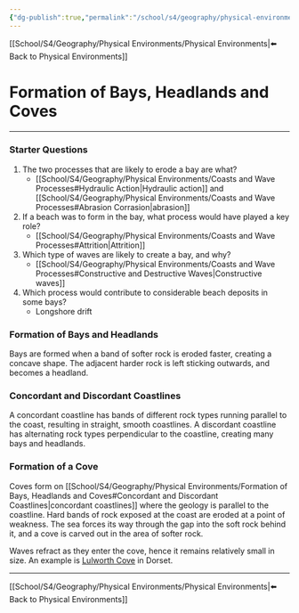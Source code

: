 ```yaml
---
{"dg-publish":true,"permalink":"/school/s4/geography/physical-environments/formation-of-bays-headlands-and-coves/"}
---
```

[[School/S4/Geography/Physical Environments/Physical Environments|⬅️ Back to Physical Environments]]
# Formation of Bays, Headlands and Coves
---

### Starter Questions
1. The two processes that are likely to erode a bay are what?
    - [[School/S4/Geography/Physical Environments/Coasts and Wave Processes#Hydraulic Action|Hydraulic action]] and [[School/S4/Geography/Physical Environments/Coasts and Wave Processes#Abrasion Corrasion|abrasion]]
2. If a beach was to form in the bay, what process would have played a key role?
    - [[School/S4/Geography/Physical Environments/Coasts and Wave Processes#Attrition|Attrition]]
3. Which type of waves are likely to create a bay, and why?
    - [[School/S4/Geography/Physical Environments/Coasts and Wave Processes#Constructive and Destructive Waves|Constructive waves]]
4. Which process would contribute to considerable beach deposits in some bays?
    - Longshore drift

### Formation of Bays and Headlands

Bays are formed when a band of softer rock is eroded faster, creating a concave shape. The adjacent harder rock is left sticking outwards, and becomes a headland.

<style>
.container {font-family: sans-serif; text-align: center;}
.button-wrapper button {z-index: 1;height: 40px; width: 100px; margin: 10px;padding: 5px;}
.excalidraw .App-menu_top .buttonList { display: flex;}
.excalidraw-wrapper { height: 800px; margin: 50px; position: relative;}
:root[dir="ltr"] .excalidraw .layer-ui__wrapper .zen-mode-transition.App-menu_bottom--transition-left {transform: none;}
</style><script src="https://unpkg.com/react@17/umd/react.production.min.js"></script><script src="https://unpkg.com/react-dom@17/umd/react-dom.production.min.js"></script><script type="text/javascript" src="https://unpkg.com/@excalidraw/excalidraw/dist/excalidraw.production.min.js"></script><div id="Discordant_Coastline_Erosionexcalidraw.md0"></div><script>(function(){const InitialData={"type":"excalidraw","version":2,"source":"https://excalidraw.com","elements":[{"type":"freedraw","version":216,"versionNonce":565398005,"isDeleted":false,"id":"ZCGetWU2_anihVnTRLiTo","fillStyle":"cross-hatch","strokeWidth":1,"strokeStyle":"solid","roughness":1,"opacity":100,"angle":0,"x":98.56621959189044,"y":101.80233340793183,"strokeColor":"#1864ab","backgroundColor":"#15aabf","width":410.91362847222223,"height":53.0682373046875,"seed":247709909,"groupIds":[],"strokeSharpness":"sharp","boundElements":[],"updated":1644843687248,"link":null,"points":[[0,0],[0,-0.9737481011284785],[0.9737820095486427,-1.4606051974826073],[2.9212103949652715,-2.9211764865451073],[4.3817816840277715,-3.408067491319457],[6.816067165798643,-4.381747775607607],[9.737277560763914,-5.355495876736086],[11.684705946180543,-5.355495876736086],[13.145412868923643,-5.842386881510436],[14.119059244791686,-5.842386881510436],[14.605916341145871,-5.842386881510436],[15.579698350694457,-5.842386881510436],[17.040269639756957,-5.842386881510436],[18.014051649305543,-5.842386881510436],[20.448337131076414,-4.868638780381957],[22.395765516493043,-3.408067491319457],[23.856336805555543,-2.9211764865451073],[26.290690104166686,-1.4606051974826073],[27.264404296875,0],[28.7249755859375,0.4868910047742929],[30.185682508680543,1.947462293836793],[32.13304307725696,2.9212103949652715],[34.080539279513914,4.3817816840277715],[35.0543212890625,4.868638780381957],[36.02796766493054,5.35552978515625],[37.48860677083337,6.329243977864564],[37.97539605034723,6.81610107421875],[40.40974934895837,8.276706271701414],[42.35724555121527,9.250420464409729],[42.844034830729186,9.250420464409729],[44.30467393663196,9.250420464409729],[46.25210232204864,9.250420464409729],[49.173312717013914,9.250420464409729],[54.04195149739587,8.763563368055543],[56.47630479600696,7.7898491753472285],[59.39751519097223,7.7898491753472285],[61.34494357638886,7.7898491753472285],[63.2923719618056,7.7898491753472285],[64.26615397135419,8.276706271701414],[66.21358235677081,8.763563368055543],[68.16101074218756,10.224168565538207],[70.10850694444451,11.684739854600707],[71.56914605034723,13.145345052083314],[73.51650661892364,14.605916341145814],[75.95085991753473,16.553378634982664],[77.41143120659723,18.01398383246527],[79.84578450520831,20.44830322265625],[80.81949869791669,21.42205132378473],[82.76692708333331,21.908908420138914],[84.22756618923614,22.88262261284723],[85.68813747829864,23.369479709201414],[86.66185167100701,23.369479709201414],[91.53049045138886,23.369479709201414],[93.96484375000006,23.369479709201414],[95.42541503906256,23.369479709201414],[99.32033962673614,23.369479709201414],[101.2678358289931,24.343227810329893],[103.70212131076386,24.830118815104186],[107.11018880208331,25.316942003038207],[109.54447428385419,26.290690104166686],[113.43939887152777,28.725009494357664],[115.38696289062506,29.211866590711793],[117.33432345920136,31.159328884548643],[120.25560167100701,32.61993408203125],[122.68988715277777,34.08050537109375],[128.04538302951386,37.00171576605902],[131.4533827039931,38.94914415147571],[134.37459309895831,40.409749348958314],[138.269517686632,42.357211642795164],[141.67758517795136,42.84406873914929],[144.11187065972223,43.81781684027777],[149.95422363281256,45.27838812934027],[154.82293023003473,45.27838812934027],[162.61271158854169,45.27838812934027],[168.94205729166669,44.79153103298614],[174.29748535156256,43.33092583550348],[179.65298122829864,41.383463541666686],[187.92968750000006,36.02796766493054],[193.77204047309027,31.159328884548643],[202.04874674479169,23.856370713975707],[206.4305284288195,19.474589029947936],[209.83859592013886,16.06652153862848],[211.29916720920136,13.6322021484375],[212.75973849826386,13.145345052083314],[213.73352050781256,12.171596950954893],[215.19409179687506,12.171596950954893],[218.11530219184027,12.658487955729186],[224.44451226128473,13.6322021484375],[225.90508355034723,14.119059244791686],[226.39200846354169,14.605916341145814],[227.85257975260419,15.579664442274293],[228.82629394531256,15.579664442274293],[230.28686523437506,15.579664442274293],[232.234361436632,15.579664442274293],[234.18178982204864,14.605916341145814],[239.53728569878473,8.763563368055543],[243.91906738281256,2.4343193901909785],[248.30084906684027,-1.4606051974826073],[250.24834526909723,-2.9211764865451073],[253.16955566406256,-3.408067491319457],[255.60384114583331,-3.408067491319457],[256.5775553385417,-3.408067491319457],[257.55126953125006,-3.408067491319457],[259.01190863715277,-3.408067491319457],[260.47247992621527,-3.408067491319457],[262.41997612847223,-2.4343193901909785],[264.36740451388897,-1.4606051974826073],[265.34111870659723,-0.4868570963541856],[266.80175781250006,0.9737141927083144],[268.7491861979167,1.947462293836793],[269.2360432942708,3.408033582899293],[271.670396592882,5.842386881510436],[272.64411078559027,6.81610107421875],[274.10468207465277,9.250420464409729],[277.0258924696181,11.684739854600707],[277.51274956597223,12.658487955729186],[278.4864637586806,13.145345052083314],[279.9470350477431,13.145345052083314],[280.9208170572917,14.119059244791686],[283.35510253906256,14.605916341145814],[283.8419596354167,14.605916341145814],[285.3025987413195,14.605916341145814],[286.763170030382,14.605916341145814],[288.2237413194445,15.579664442274293],[290.6580946180556,16.06652153862848],[292.1186659071181,16.553378634982664],[296.0135904947917,17.52716064453125],[297.96108669704864,18.987698025173643],[298.44794379340277,19.474589029947936],[300.88222927517364,21.42205132378473],[301.36908637152777,23.856370713975707],[302.8297254774306,26.777547200520814],[303.80343967013897,28.725009494357664],[304.2902967664931,30.185580783420164],[305.7508680555556,31.64618598090277],[307.2115071614583,33.106791178385436],[307.69836425781256,33.593648274739564],[308.1852213541667,33.593648274739564],[309.6457926432292,33.593648274739564],[311.1063639322917,33.593648274739564],[314.51443142361114,34.56739637586804],[318.89621310763897,35.05425347222223],[330.58098687065973,37.00171576605902],[340.80512152777777,40.409749348958314],[341.29204644097223,41.383463541666686],[341.77883572048614,41.383463541666686],[344.69997829861114,41.87035454644098],[346.6475423177083,43.33092583550348],[349.08175998263897,44.79153103298614],[351.02932400173614,45.27838812934027],[353.95046657986114,46.738993326822936],[356.87160915798614,47.225850423177064],[357.3585340711806,47.225850423177064],[358.33224826388897,47.225850423177064],[358.8191731770833,47.225850423177064],[360.2796766493056,47.225850423177064],[361.7403157552083,47.225850423177064],[363.68774414062506,47.225850423177064],[365.14838324652777,47.225850423177064],[366.60888671875006,47.225850423177064],[371.9645182291667,45.76524522569446],[376.8330891927083,43.81781684027777],[377.8068033854167,42.84406873914929],[378.29372829861114,42.357211642795164],[378.78051757812506,41.87035454644098],[379.7542317708333,41.87035454644098],[380.24115668402777,40.8966064453125],[381.7017957899306,40.409749348958314],[382.67550998263897,39.43603515625],[383.16229926215277,38.94914415147571],[384.6229383680556,38.46228705512152],[385.10986328125006,38.46228705512152],[386.0835774739583,37.48857286241321],[387.0572916666667,37.48857286241321],[388.03100585937506,37.48857286241321],[388.51779513888897,37.00171576605902],[389.9784342447917,37.00171576605902],[391.4390733506945,37.00171576605902],[392.8995768229167,36.02796766493054],[394.3602159288195,36.02796766493054],[394.84714084201397,36.02796766493054],[395.82085503472223,36.02796766493054],[395.82085503472223,35.541110568576414],[396.30764431423614,35.541110568576414],[396.7945692274306,34.08050537109375],[397.76828342013897,33.593648274739564],[398.25507269965277,32.61993408203125],[399.2289225260417,32.133076985677064],[399.7157118055556,31.159328884548643],[400.20263671875006,30.672471788194457],[401.1763509114583,29.698757595486143],[401.66314019097223,29.211866590711793],[402.6368543836806,29.211866590711793],[402.6368543836806,28.725009494357664],[403.12377929687506,27.264438205295164],[404.0974934895833,26.290690104166686],[404.0974934895833,25.803799099392393],[404.58441840277777,25.803799099392393],[404.58441840277777,25.316942003038207],[404.58441840277777,24.343227810329893],[405.0712076822917,24.343227810329893],[405.0712076822917,23.856370713975707],[406.04492187500006,22.88262261284723],[406.5318467881945,22.88262261284723],[406.5318467881945,22.395799424913207],[407.50556098090277,21.42205132378473],[407.99248589409723,21.42205132378473],[407.99248589409723,20.935160319010436],[408.9662000868056,20.935160319010436],[408.9662000868056,20.44830322265625],[409.4529893663195,20.44830322265625],[409.93991427951397,20.44830322265625],[410.91362847222223,19.474589029947936],[410.91362847222223,19.474589029947936]],"lastCommittedPoint":null,"simulatePressure":true,"pressures":[]},{"type":"freedraw","version":131,"versionNonce":1800868379,"isDeleted":false,"id":"bW9exWuxZGCRjRxIdZd3I","fillStyle":"cross-hatch","strokeWidth":1,"strokeStyle":"solid","roughness":1,"opacity":100,"angle":0,"x":-435.5241531294637,"y":168.01594967312283,"strokeColor":"#1864ab","backgroundColor":"#15aabf","width":431.8488226996528,"height":18.014017740885436,"seed":1664084629,"groupIds":[],"strokeSharpness":"sharp","boundElements":[],"updated":1644843671560,"link":null,"points":[[0,0],[0.48692491319440023,-0.9737481011284785],[0.9737820095485858,-2.4343193901909785],[2.434353298611086,-4.868638780381957],[4.868706597222172,-6.3292778862847285],[7.302992078993043,-8.763597276475707],[11.1979844835069,-11.684773763020871],[16.066623263888857,-15.092841254340328],[17.527126736111086,-15.579698350694457],[19.96148003472217,-17.040269639756957],[21.42205132378467,-17.040269639756957],[22.8826904296875,-17.040269639756957],[23.3696153428819,-18.014017740885436],[25.80390082465277,-17.527160644531307],[26.777547200520814,-17.040269639756957],[29.2119004991319,-16.066555447048643],[33.106892903645814,-15.579698350694457],[35.05425347222217,-14.11909315321185],[36.514892578125,-13.145378960503479],[37.97553168402777,-13.145378960503479],[41.3835313585069,-11.684773763020871],[44.791531032986086,-9.250454372829893],[46.25217013888886,-8.763597276475707],[49.660237630208314,-7.302958170572936],[52.581448025173586,-5.8424207899306],[55.502590603298586,-4.381815592447936],[57.45008680555554,-3.4081013997396212],[59.88444010416663,-2.9212103949653283],[67.67422146267359,-1.947496202256957],[70.59536404079859,-0.9737481011284785],[75.46400282118054,-0.9737481011284785],[79.84578450520831,-0.9737481011284785],[91.5306260850694,-4.381815592447936],[99.32040744357636,-6.3292778862847285],[105.64961751302081,-8.276740180121578],[115.87381998697913,-10.7110595703125],[122.20303005642359,-12.65852186414935],[128.53224012586804,-13.632236056857664],[131.45345052083331,-14.605950249565979],[135.34844292534723,-14.605950249565979],[139.24329969618054,-14.605950249565979],[146.05936686197913,-14.605950249565979],[162.12599012586804,-13.145378960503479],[169.42891438802081,-12.171630859375057],[177.7055528428819,-9.250454372829893],[181.11362033420136,-7.789883083767393],[184.0348985460069,-6.816134982638914],[186.46918402777777,-5.35552978515625],[191.33782280815973,-2.9212103949653283],[192.79839409722223,-2.9212103949653283],[196.69325086805554,-1.4606391059028283],[200.58817545572913,-1.4606391059028283],[202.04881456163196,-1.4606391059028283],[207.40431043836804,-1.4606391059028283],[212.75980631510413,-2.9212103949653283],[220.54972330729163,-5.8424207899306],[233.69500054253467,-10.7110595703125],[240.9979248046875,-12.65852186414935],[248.78777398003467,-13.632236056857664],[254.14326985677087,-14.605950249565979],[258.03819444444446,-15.579698350694457],[263.8805474175347,-15.579698350694457],[270.20982530381946,-15.579698350694457],[279.46024576822913,-15.092841254340328],[284.8157416449652,-14.11909315321185],[293.5793728298611,-12.171630859375057],[300.3954399956597,-10.224202473958371],[303.8034396701389,-8.763597276475707],[306.23779296875,-7.789883083767393],[310.1327175564236,-6.3292778862847285],[312.0801459418402,-5.8424207899306],[316.9487847222222,-4.381815592447936],[321.33056640625,-3.4081013997396212],[322.3043484157986,-3.4081013997396212],[324.73863389756946,-3.4081013997396212],[330.09419759114587,-3.4081013997396212],[332.0416259765625,-3.4081013997396212],[339.3445502387152,-3.89495849609375],[342.26582845052087,-4.381815592447936],[346.16068522135413,-5.8424207899306],[351.5161810980902,-7.789883083767393],[356.8716769748264,-10.7110595703125],[363.6878119574652,-13.145378960503479],[368.5564507378472,-14.605950249565979],[370.99073621961804,-14.605950249565979],[372.938232421875,-14.605950249565979],[377.80687120225696,-15.579698350694457],[380.7280815972222,-15.579698350694457],[384.62293836805554,-16.55341254340283],[387.05729166666663,-16.55341254340283],[388.031005859375,-16.55341254340283],[390.9522162543402,-15.579698350694457],[393.3865017361111,-14.605950249565979],[395.33399793836804,-14.11909315321185],[398.25520833333337,-13.145378960503479],[399.71577962239587,-12.65852186414935],[401.6632080078125,-11.684773763020871],[403.1238471137152,-11.197916666666686],[405.5581325954861,-10.224202473958371],[406.53184678819446,-9.737311469184078],[407.9924858940972,-9.250454372829893],[410.42677137586804,-8.276740180121578],[410.9136284722222,-7.789883083767393],[412.374267578125,-6.816134982638914],[413.8348388671875,-6.816134982638914],[414.80855305989587,-6.3292778862847285],[415.78226725260413,-5.35552978515625],[417.7297634548611,-5.35552978515625],[418.70347764756946,-4.868638780381957],[419.6771918402778,-4.868638780381957],[420.6509738498264,-4.381815592447936],[422.1115451388889,-4.381815592447936],[422.59840223524304,-4.381815592447936],[424.05897352430554,-4.381815592447936],[425.51961263020837,-4.381815592447936],[426.0064697265625,-4.381815592447936],[427.467041015625,-4.381815592447936],[427.95389811197913,-4.381815592447936],[428.9276123046875,-4.381815592447936],[429.41453721788196,-4.381815592447936],[430.3882514105903,-4.381815592447936],[430.87510850694446,-4.381815592447936],[431.8488226996528,-4.381815592447936],[431.8488226996528,-4.381815592447936]],"lastCommittedPoint":null,"simulatePressure":true,"pressures":[]},{"type":"freedraw","version":101,"versionNonce":1726935317,"isDeleted":false,"id":"FudUc7nBZ3l2_RAPLZ0U8","fillStyle":"cross-hatch","strokeWidth":1,"strokeStyle":"solid","roughness":1,"opacity":100,"angle":0,"x":-434.5503711199151,"y":191.38539547390408,"strokeColor":"#1864ab","backgroundColor":"#15aabf","width":428.9276123046875,"height":19.961446126302064,"seed":367370235,"groupIds":[],"strokeSharpness":"sharp","boundElements":[],"updated":1644843671560,"link":null,"points":[[0,0],[1.9474283854166856,0.9737820095485858],[3.894924587673586,1.4606051974826073],[6.329210069444457,2.9212103949652715],[10.224202473958314,5.35552978515625],[12.171563042534729,6.329243977864564],[13.6322021484375,6.81610107421875],[17.527126736111086,6.81610107421875],[19.47455512152777,6.81610107421875],[28.7249755859375,2.434353298611086],[36.51482476128473,-0.4868570963541856],[47.22581651475696,-5.355495876736143],[52.58131239149304,-6.81610107421875],[65.23980034722223,-10.2241346571181],[71.08222113715277,-10.710991753472229],[75.950927734375,-10.710991753472229],[79.84578450520831,-10.710991753472229],[83.25385199652777,-10.710991753472229],[86.66185167100696,-9.737277560763914],[89.09620496961804,-8.27667236328125],[92.01734754774304,-6.81610107421875],[94.93855794270831,-5.355495876736143],[98.83348253038196,-3.8948567708333712],[101.75462510850696,-3.4080335828993498],[107.59711371527777,-1.4605373806423927],[113.43939887152777,0],[116.36060926649304,0],[123.17667643229169,0.9737820095485858],[130.9665256076389,0.9737820095485858],[135.34830729166669,0.4868910047742929],[142.16437445746527,-0.4868570963541856],[149.9542236328125,-1.4605373806423927],[156.2835693359375,-2.4343193901909785],[201.5618896484375,-3.4080335828993498],[206.91738552517364,-2.921176486545164],[208.86481391059027,-1.4605373806423927],[212.7597384982639,0.9737820095485858],[220.06273057725696,5.35552978515625],[223.4707980685764,6.81610107421875],[225.41822645399304,8.276740180121521],[228.33943684895837,9.250454372829836],[233.20807562934033,9.250454372829836],[239.53728569878479,8.763563368055543],[252.68263075086804,5.842420789930543],[264.85426161024304,4.868672688802064],[283.84195963541663,2.434353298611086],[296.50044759114587,2.434353298611086],[304.29029676649304,2.434353298611086],[306.2377251519098,2.434353298611086],[309.158935546875,2.434353298611086],[310.6195068359375,2.434353298611086],[313.5407172309028,3.4081013997395644],[315.48814561631946,3.4081013997395644],[318.8962131076389,3.894924587673586],[321.81749131944446,3.894924587673586],[327.1729193793403,3.894924587673586],[332.5284152560764,3.894924587673586],[338.8576931423611,3.894924587673586],[354.4373236762153,1.947462293836793],[358.81910536024304,1.947462293836793],[364.66145833333337,1.947462293836793],[366.6089545355903,1.947462293836793],[369.5300971137153,1.947462293836793],[371.9644504123264,1.947462293836793],[375.37251790364587,1.947462293836793],[377.80680338541663,1.947462293836793],[384.1360812717014,1.947462293836793],[392.4127197265625,-1.9474283854166856],[395.82078721788196,-2.921176486545164],[398.7419976128473,-3.4080335828993498],[399.2288547092014,-3.4080335828993498],[400.6894259982639,-3.4080335828993498],[401.6632080078125,-3.4080335828993498],[403.123779296875,-3.4080335828993498],[405.55806477864587,-3.4080335828993498],[407.99241807725696,-2.4343193901909785],[410.9136284722223,-1.9474283854166856],[413.34791395399304,-0.4868570963541856],[414.3216281467014,-0.4868570963541856],[416.7559814453125,0.4868910047742929],[418.70340983072924,0.9737820095485858],[419.19026692708337,1.4606051974826073],[420.16404893663196,1.4606051974826073],[420.6509060329861,2.434353298611086],[421.62462022569446,2.434353298611086],[422.1114773220486,2.434353298611086],[423.5720486111111,2.434353298611086],[425.0326877170139,2.434353298611086],[425.51954481336804,2.434353298611086],[426.4932590060764,2.434353298611086],[427.9538302951389,2.434353298611086],[428.44075520833337,2.434353298611086],[428.9276123046875,2.434353298611086],[428.9276123046875,2.434353298611086]],"lastCommittedPoint":null,"simulatePressure":true,"pressures":[]},{"type":"line","version":109,"versionNonce":786925403,"isDeleted":false,"id":"R7V94iaEKc-acj2H1p7E3","fillStyle":"hachure","strokeWidth":4,"strokeStyle":"solid","roughness":1,"opacity":100,"angle":0,"x":35.492431640625,"y":-261.59228515625,"strokeColor":"#000000","backgroundColor":"transparent","width":0,"height":531.9481506347656,"seed":315719669,"groupIds":[],"strokeSharpness":"round","boundElements":[],"updated":1644843671560,"link":null,"startBinding":null,"endBinding":null,"lastCommittedPoint":null,"startArrowhead":null,"endArrowhead":null,"points":[[0,0],[0,531.9481506347656]]},{"type":"rectangle","version":298,"versionNonce":985362389,"isDeleted":false,"id":"jvYke6KqnGUsSs0rl0rG4","fillStyle":"hachure","strokeWidth":2,"strokeStyle":"solid","roughness":1,"opacity":100,"angle":0,"x":-110.85903930664062,"y":-151.60964965820312,"strokeColor":"#000000","backgroundColor":"#40c057","width":107.3536376953125,"height":277.80487060546875,"seed":511731195,"groupIds":[],"strokeSharpness":"sharp","boundElements":[],"updated":1644843671560,"link":null},{"type":"rectangle","version":400,"versionNonce":1960043515,"isDeleted":false,"id":"zyj6vqQus59SgiJ9Xmvcc","fillStyle":"hachure","strokeWidth":2,"strokeStyle":"solid","roughness":1,"opacity":100,"angle":0,"x":-218.31488037109375,"y":-149.70956420898438,"strokeColor":"#000000","backgroundColor":"#868e96","width":107.3536376953125,"height":277.80487060546875,"seed":2015462107,"groupIds":[],"strokeSharpness":"sharp","boundElements":[],"updated":1644843671560,"link":null},{"type":"rectangle","version":434,"versionNonce":1573432629,"isDeleted":false,"id":"UQSlgEsH_UziqnXBNAA7n","fillStyle":"hachure","strokeWidth":2,"strokeStyle":"solid","roughness":1,"opacity":100,"angle":0,"x":-327.06329345703125,"y":-148.93521118164062,"strokeColor":"#000000","backgroundColor":"#40c057","width":107.3536376953125,"height":277.80487060546875,"seed":345268763,"groupIds":[],"strokeSharpness":"sharp","boundElements":[],"updated":1644843671560,"link":null},{"type":"rectangle","version":470,"versionNonce":1112255643,"isDeleted":false,"id":"bA_p0F8mKBM8U_Pp8L3qP","fillStyle":"hachure","strokeWidth":2,"strokeStyle":"solid","roughness":1,"opacity":100,"angle":0,"x":-432.1543884277344,"y":-148.65536499023438,"strokeColor":"#000000","backgroundColor":"#868e96","width":107.3536376953125,"height":277.80487060546875,"seed":1858749269,"groupIds":[],"strokeSharpness":"sharp","boundElements":[{"id":"VcBAE932u6mO0W013Fspc","type":"arrow"}],"updated":1644843671560,"link":null},{"type":"arrow","version":92,"versionNonce":453459605,"isDeleted":false,"id":"7oDsIc9Uo8iLIwmbxvoZZ","fillStyle":"hachure","strokeWidth":2,"strokeStyle":"solid","roughness":1,"opacity":100,"angle":0,"x":-235.51016053660874,"y":211.7238302661354,"strokeColor":"#c92a2a","backgroundColor":"#868e96","width":45.80014219776626,"height":107.8756857348854,"seed":1700050619,"groupIds":[],"strokeSharpness":"round","boundElements":[],"updated":1644843671560,"link":null,"startBinding":{"elementId":"1jvcJd1y","focus":-0.37333850032962335,"gap":6.057636747753534},"endBinding":null,"lastCommittedPoint":null,"startArrowhead":null,"endArrowhead":"dot","points":[[0,0],[-45.80014219776626,-107.8756857348854]]},{"type":"text","version":166,"versionNonce":1795252539,"isDeleted":false,"id":"1jvcJd1y","fillStyle":"hachure","strokeWidth":2,"strokeStyle":"solid","roughness":1,"opacity":100,"angle":0,"x":-303.90084499782984,"y":217.78146701388894,"strokeColor":"#c92a2a","backgroundColor":"#868e96","width":273,"height":50,"seed":248567355,"groupIds":[],"strokeSharpness":"sharp","boundElements":[{"id":"XfSN1kdr7R3bK64tIVDs6","type":"arrow"},{"id":"7oDsIc9Uo8iLIwmbxvoZZ","type":"arrow"}],"updated":1644843671560,"link":null,"fontSize":20,"fontFamily":1,"text":"Harder, more resistant rock\n(e.g. limestone)","rawText":"Harder, more resistant rock\n(e.g. limestone)","baseline":43,"textAlign":"center","verticalAlign":"top","containerId":null,"originalText":"Harder, more resistant rock\n(e.g. limestone)"},{"type":"arrow","version":226,"versionNonce":1227662325,"isDeleted":false,"id":"XfSN1kdr7R3bK64tIVDs6","fillStyle":"hachure","strokeWidth":2,"strokeStyle":"solid","roughness":1,"opacity":100,"angle":0,"x":-130.8622071457421,"y":209.72631966744868,"strokeColor":"#c92a2a","backgroundColor":"#868e96","width":54.581650480343924,"height":110.2613921785107,"seed":1967079803,"groupIds":[],"strokeSharpness":"round","boundElements":[],"updated":1644843671561,"link":null,"startBinding":{"elementId":"1jvcJd1y","focus":0.1355203526619658,"gap":8.05514734644025},"endBinding":null,"lastCommittedPoint":null,"startArrowhead":null,"endArrowhead":"dot","points":[[0,0],[54.581650480343924,-110.2613921785107]]},{"type":"arrow","version":102,"versionNonce":676823515,"isDeleted":false,"id":"Mt65YidSM6aLVk9rSfgX3","fillStyle":"hachure","strokeWidth":2,"strokeStyle":"solid","roughness":1,"opacity":100,"angle":0,"x":-291.80216498766094,"y":-243.63212096836418,"strokeColor":"#c92a2a","backgroundColor":"#868e96","width":74.07649712171406,"height":113.05503356602043,"seed":826301627,"groupIds":[],"strokeSharpness":"round","boundElements":[],"updated":1644843671561,"link":null,"startBinding":null,"endBinding":null,"lastCommittedPoint":null,"startArrowhead":null,"endArrowhead":"dot","points":[[0,0],[-74.07649712171406,113.05503356602043]]},{"type":"arrow","version":142,"versionNonce":1279155541,"isDeleted":false,"id":"MYLu3Vqy6hAegYVJwDmMQ","fillStyle":"hachure","strokeWidth":2,"strokeStyle":"solid","roughness":1,"opacity":100,"angle":0,"x":-188.98990671671928,"y":-221.12278285946695,"strokeColor":"#c92a2a","backgroundColor":"#868e96","width":40.447548318281775,"height":105.44373622860758,"seed":1034277883,"groupIds":[],"strokeSharpness":"round","boundElements":[],"updated":1644843671561,"link":null,"startBinding":{"elementId":"8bJT-6RdFshA7D_lND_-8","focus":-0.15253773244105046,"gap":10.862171974517423},"endBinding":null,"lastCommittedPoint":null,"startArrowhead":null,"endArrowhead":"dot","points":[[0,0],[40.447548318281775,105.44373622860758]]},{"type":"text","version":163,"versionNonce":1667272315,"isDeleted":false,"id":"sZzX0pkG","fillStyle":"hachure","strokeWidth":2,"strokeStyle":"solid","roughness":1,"opacity":100,"angle":0,"x":-382.8525695800781,"y":-281.9849548339844,"strokeColor":"#c92a2a","backgroundColor":"#868e96","width":310,"height":50,"seed":678273877,"groupIds":[],"strokeSharpness":"sharp","boundElements":[{"id":"MYLu3Vqy6hAegYVJwDmMQ","type":"arrow"}],"updated":1644843671561,"link":null,"fontSize":20,"fontFamily":1,"text":"Softer, more easily eroded rock\n(e.g. clay)","rawText":"Softer, more easily eroded rock\n(e.g. clay)","baseline":43,"textAlign":"center","verticalAlign":"top","containerId":null,"originalText":"Softer, more easily eroded rock\n(e.g. clay)"},{"type":"line","version":322,"versionNonce":308159355,"isDeleted":false,"id":"MjPdKmpfQ1DaoAZLNSkyl","fillStyle":"hachure","strokeWidth":2,"strokeStyle":"solid","roughness":1,"opacity":100,"angle":0,"x":182.72027587890625,"y":-151.17141723632812,"strokeColor":"#000000","backgroundColor":"#868e96","width":89.82653808593751,"height":245.2832829790736,"seed":462752981,"groupIds":[],"strokeSharpness":"sharp","boundElements":[],"updated":1644843671562,"link":null,"startBinding":null,"endBinding":null,"lastCommittedPoint":null,"startArrowhead":null,"endArrowhead":null,"points":[[0,0],[-89.82653808593753,1.5354229169245812],[-85.88293457031256,209.58473357827512],[-62.221313476562486,216.11027429166498],[-49.51416015625003,221.48426786798018],[-38.99786376953118,226.09056335291223],[-27.167053222656264,233.38374868936853],[-10.9544677734375,242.59628619091598],[1.4210854715202004e-14,245.2832829790736],[0,0]]},{"type":"line","version":475,"versionNonce":1688479157,"isDeleted":false,"id":"zwoggCdRCa-POIKzyWX84","fillStyle":"hachure","strokeWidth":2,"strokeStyle":"solid","roughness":1,"opacity":100,"angle":0,"x":184.03472900390625,"y":-149.85687255859375,"strokeColor":"#000000","backgroundColor":"#40c057","width":107.3536376953125,"height":280.87213134765625,"seed":26263131,"groupIds":[],"strokeSharpness":"sharp","boundElements":[],"updated":1644843671562,"link":null,"startBinding":null,"endBinding":null,"lastCommittedPoint":null,"startArrowhead":null,"endArrowhead":null,"points":[[0,0],[0.8763427734374858,245.81793212890625],[10.078125,250.6378173828125],[19.718017578125,257.648681640625],[27.605224609375,265.09771728515625],[34.6160888671875,272.98492431640625],[42.503295898437486,278.2430419921875],[53.457763671875,280.87213134765625],[63.535888671875,276.0521240234375],[72.737548828125,268.1649169921875],[80.62475585937497,259.83953857421875],[95.08459472656249,246.69421386718744],[105.16271972656253,240.12152099609378],[107.3536376953125,2.629058837890625],[0,0]]},{"type":"line","version":352,"versionNonce":417310485,"isDeleted":false,"id":"nJeQAhRwLYIhMRRYyv4hV","fillStyle":"hachure","strokeWidth":2,"strokeStyle":"solid","roughness":1,"opacity":100,"angle":0,"x":291.38836669921875,"y":-150.73324584960938,"strokeColor":"#000000","backgroundColor":"#868e96","width":109.5445556640625,"height":243.1888427734375,"seed":692210037,"groupIds":[],"strokeSharpness":"sharp","boundElements":[],"updated":1644843671562,"link":null,"startBinding":null,"endBinding":null,"lastCommittedPoint":null,"startArrowhead":null,"endArrowhead":null,"points":[[0,0],[107.7918701171875,-0.8763427734374929],[107.35363769531251,230.91986083984375],[99.0283203125,219.08905029296875],[88.9503173828125,209.88726806640625],[77.11938476562496,204.19097900390625],[66.16491699218751,200.24737548828125],[47.761474609375,201.12371826171875],[33.739746093749986,206.3818359375],[22.785278320312543,220.84173583984378],[14.021728515625,228.290771484375],[5.2581787109375,237.05432128906247],[-1.752685546875,242.3125],[0,0]]},{"type":"line","version":437,"versionNonce":597803195,"isDeleted":false,"id":"2DQtJk_zJKUvOyO5FjB2y","fillStyle":"hachure","strokeWidth":2,"strokeStyle":"solid","roughness":1,"opacity":100,"angle":0,"x":400.05657958984375,"y":-151.17141723632812,"strokeColor":"#000000","backgroundColor":"#40c057","width":107.791748046875,"height":282.62481689453125,"seed":180289013,"groupIds":[],"strokeSharpness":"sharp","boundElements":[],"updated":1644843671562,"link":null,"startBinding":null,"endBinding":null,"lastCommittedPoint":null,"startArrowhead":null,"endArrowhead":null,"points":[[0,0],[0.4381103515625142,230.9197998046875],[11.830810546875,247.1324462890625],[19.718017578125014,260.7159423828125],[27.167114257812486,269.4794921875],[36.806884765625,276.05218505859375],[51.266845703125,280.87213134765625],[61.7830810546875,282.62481689453125],[76.68115234374999,276.92852783203125],[88.51208496093749,263.783203125],[101.6573486328125,248.44696044921875],[106.91540527343749,240.559814453125],[107.791748046875,0],[0,0]]},{"type":"line","version":182,"versionNonce":820247669,"isDeleted":false,"id":"4nmrFzxwjlkw4xzmB_YtD","fillStyle":"cross-hatch","strokeWidth":1,"strokeStyle":"solid","roughness":1,"opacity":100,"angle":0,"x":176.58575439453125,"y":93.33193969726562,"strokeColor":"#000000","backgroundColor":"#15aabf","width":81.06292724609375,"height":35.93060302734375,"seed":1874103253,"groupIds":[],"strokeSharpness":"sharp","boundElements":[],"updated":1644843671562,"link":null,"startBinding":null,"endBinding":null,"lastCommittedPoint":null,"startArrowhead":null,"endArrowhead":null,"points":[[0,0],[-44.2559814453125,-11.830810546875005],[-66.16485595703125,-16.21258544921875],[-81.06292724609375,-18.841674804687496],[-81.06292724609375,-35.93060302734375],[-61.7830810546875,-30.234313964843757],[-46.88507080078125,-25.414367675781243],[-34.17791748046875,-18.8416748046875],[0,0]]},{"type":"line","version":482,"versionNonce":1019212123,"isDeleted":false,"id":"ANYjDS-cPjTiSu55iARBf","fillStyle":"cross-hatch","strokeWidth":1,"strokeStyle":"solid","roughness":1,"opacity":100,"angle":0,"x":297.96112060546875,"y":85.88290405273438,"strokeColor":"#000000","backgroundColor":"#15aabf","width":115.96067156110495,"height":44.75676400320871,"seed":1751057723,"groupIds":[],"strokeSharpness":"sharp","boundElements":[],"updated":1644843671562,"link":null,"startBinding":null,"endBinding":null,"lastCommittedPoint":null,"startArrowhead":null,"endArrowhead":null,"points":[[0,0],[17.965209960937504,-7.0108642578125],[28.0433349609375,-13.14532470703125],[42.9415283203125,-17.96533203125],[52.1431884765625,-20.15618896484375],[60.90673828124999,-19.718017578124996],[69.17961483909966,-17.508941782501328],[77.78666178385413,-12.501181598349547],[87.01966785249249,-5.7720338235169635],[96.25271751767104,-1.2337647805482135],[105.48572358630946,4.39995452748753],[113.31034342447911,8.93824536872635],[101.88643682570677,-5.61554404254597],[84.20280819847466,-24.551090917545967],[76.06520879836302,-29.715329983533707],[62.29389009021571,-35.03605883049241],[48.992062523251434,-35.81851863448236],[33.81235758463537,-33.0016589804645],[22.701386951264794,-25.177050041429908],[10.964500790550517,-10.936261990369644],[-2.6503281366258307,3.148036279719662]]},{"type":"arrow","version":556,"versionNonce":1743840923,"isDeleted":false,"id":"g-KGWn6uVP_mGYzhQGRg9","fillStyle":"cross-hatch","strokeWidth":1,"strokeStyle":"solid","roughness":1,"opacity":100,"angle":0,"x":304.74468336575603,"y":138.860781390564,"strokeColor":"#c92a2a","backgroundColor":"#15aabf","width":42.654518526915126,"height":75.31189236251845,"seed":932576763,"groupIds":[],"strokeSharpness":"sharp","boundElements":[],"updated":1644843683688,"link":null,"startBinding":{"elementId":"TrrYgWDn","focus":-0.06928749278673005,"gap":8.484518092125654},"endBinding":null,"lastCommittedPoint":null,"startArrowhead":null,"endArrowhead":"dot","points":[[0,0],[42.654518526915126,-75.31189236251845]]},{"type":"text","version":467,"versionNonce":1570820917,"isDeleted":false,"id":"TrrYgWDn","fillStyle":"cross-hatch","strokeWidth":2,"strokeStyle":"solid","roughness":1,"opacity":100,"angle":0,"x":174.61020720951137,"y":147.34529948268965,"strokeColor":"#c92a2a","backgroundColor":"#15aabf","width":240,"height":50,"seed":2069360021,"groupIds":[],"strokeSharpness":"sharp","boundElements":[{"id":"g-KGWn6uVP_mGYzhQGRg9","type":"arrow"},{"id":"pYnOrHK4xCIt0C-3vUd2E","type":"arrow"}],"updated":1644843683687,"link":null,"fontSize":20,"fontFamily":1,"text":"Deposition of material\ncreates beaches in bays","rawText":"Deposition of material\ncreates beaches in bays","baseline":43,"textAlign":"center","verticalAlign":"top","containerId":null,"originalText":"Deposition of material\ncreates beaches in bays"},{"type":"arrow","version":65,"versionNonce":2073693461,"isDeleted":false,"id":"hJvQyBvJVz4j9p06eFye8","fillStyle":"cross-hatch","strokeWidth":2,"strokeStyle":"solid","roughness":1,"opacity":100,"angle":0,"x":469.5310238854041,"y":202.9145212564617,"strokeColor":"#c92a2a","backgroundColor":"#15aabf","width":8.456978230145523,"height":91.14862922765312,"seed":1988434907,"groupIds":[],"strokeSharpness":"sharp","boundElements":[],"updated":1644843742448,"link":null,"startBinding":{"elementId":"FkfVtJw2","focus":0.21280457133359662,"gap":2.8232030477375076},"endBinding":null,"lastCommittedPoint":null,"startArrowhead":null,"endArrowhead":"dot","points":[[0,0],[-8.456978230145523,-91.14862922765312]]},{"type":"text","version":146,"versionNonce":1346385435,"isDeleted":false,"id":"FkfVtJw2","fillStyle":"cross-hatch","strokeWidth":2,"strokeStyle":"solid","roughness":1,"opacity":100,"angle":0,"x":298.7942604990086,"y":205.73772430419922,"strokeColor":"#c92a2a","backgroundColor":"#15aabf","width":285,"height":50,"seed":780391451,"groupIds":[],"strokeSharpness":"sharp","boundElements":[{"id":"hJvQyBvJVz4j9p06eFye8","type":"arrow"}],"updated":1644843742446,"link":null,"fontSize":20,"fontFamily":1,"text":"Hard rock headland\njuts out due to less erosion","rawText":"Hard rock headland\njuts out due to less erosion","baseline":43,"textAlign":"center","verticalAlign":"top","containerId":null,"originalText":"Hard rock headland\njuts out due to less erosion"},{"type":"arrow","version":108,"versionNonce":1609275893,"isDeleted":false,"id":"ty-rHup4j0jllG9bM9aZs","fillStyle":"cross-hatch","strokeWidth":2,"strokeStyle":"solid","roughness":1,"opacity":100,"angle":0,"x":127.96889886906058,"y":202.560781349428,"strokeColor":"#c92a2a","backgroundColor":"#15aabf","width":9.72978057526052,"height":143.8144205706194,"seed":1810267253,"groupIds":[],"strokeSharpness":"sharp","boundElements":[],"updated":1644843671563,"link":null,"startBinding":{"elementId":"2qikGzAS","focus":-0.29892614127339256,"gap":1},"endBinding":null,"lastCommittedPoint":null,"startArrowhead":null,"endArrowhead":"dot","points":[[0,0],[9.72978057526052,-143.8144205706194]]},{"type":"text","version":105,"versionNonce":430631899,"isDeleted":false,"id":"2qikGzAS","fillStyle":"cross-hatch","strokeWidth":1,"strokeStyle":"solid","roughness":1,"opacity":100,"angle":0,"x":51.7311501474461,"y":203.10863494873047,"strokeColor":"#c92a2a","backgroundColor":"#15aabf","width":213,"height":50,"seed":1857357109,"groupIds":[],"strokeSharpness":"sharp","boundElements":[{"id":"ty-rHup4j0jllG9bM9aZs","type":"arrow"}],"updated":1644843671563,"link":null,"fontSize":20,"fontFamily":1,"text":"Softer rock erodes\nquicker, creating bays","rawText":"Softer rock erodes\nquicker, creating bays","baseline":43,"textAlign":"center","verticalAlign":"top","containerId":null,"originalText":"Softer rock erodes\nquicker, creating bays"}],"appState":{"theme":"dark","viewBackgroundColor":"transparent","currentItemStrokeColor":"#1864ab","currentItemBackgroundColor":"#15aabf","currentItemFillStyle":"cross-hatch","currentItemStrokeWidth":1,"currentItemStrokeStyle":"solid","currentItemRoughness":1,"currentItemOpacity":100,"currentItemFontFamily":1,"currentItemFontSize":20,"currentItemTextAlign":"center","currentItemStrokeSharpness":"sharp","currentItemStartArrowhead":null,"currentItemEndArrowhead":"dot","currentItemLinearStrokeSharpness":"sharp","gridSize":null},"files":{}};InitialData.scrollToContent=true;App=()=>{const e=React.useRef(null),t=React.useRef(null),[n,i]=React.useState({width:void 0,height:void 0});return React.useEffect(()=>{i({width:t.current.getBoundingClientRect().width,height:t.current.getBoundingClientRect().height});const e=()=>{i({width:t.current.getBoundingClientRect().width,height:t.current.getBoundingClientRect().height})};return window.addEventListener("resize",e),()=>window.removeEventListener("resize",e)},[t]),React.createElement(React.Fragment,null,React.createElement("div",{className:"excalidraw-wrapper",ref:t},React.createElement(Excalidraw.default,{ref:e,width:n.width,height:n.height,initialData:InitialData,viewModeEnabled:!0,zenModeEnabled:!0,gridModeEnabled:!1})))},excalidrawWrapper=document.getElementById("Discordant_Coastline_Erosionexcalidraw.md0");ReactDOM.render(React.createElement(App),excalidrawWrapper);})();</script>

### Concordant and Discordant Coastlines

A concordant coastline has bands of different rock types running parallel to the coast, resulting in straight, smooth coastlines. A discordant coastline has alternating rock types perpendicular to the coastline, creating many bays and headlands.

<div id="Concordant_vs_Discordant_Coastlineexcalidraw.md1"></div><script>(function(){const InitialData={"type":"excalidraw","version":2,"source":"https://excalidraw.com","elements":[{"id":"kRXEIIOsJynsGBxt4zAR9","type":"line","x":-3.974395751953125,"y":-182.2580795288086,"width":0,"height":379.4621887207031,"angle":0,"strokeColor":"#000000","backgroundColor":"transparent","fillStyle":"hachure","strokeWidth":4,"strokeStyle":"solid","roughness":1,"opacity":100,"groupIds":[],"strokeSharpness":"round","seed":1533125237,"version":83,"versionNonce":2021987029,"isDeleted":false,"boundElements":null,"updated":1644843943981,"link":null,"points":[[0,0],[0,379.4621887207031]],"lastCommittedPoint":null,"startBinding":null,"endBinding":null,"startArrowhead":null,"endArrowhead":null},{"type":"rectangle","version":526,"versionNonce":774659445,"isDeleted":false,"id":"1tbg8CLRxRFOflbzt_-mi","fillStyle":"hachure","strokeWidth":2,"strokeStyle":"solid","roughness":1,"opacity":100,"angle":1.5707963267948957,"x":-259.6454162597654,"y":-69.96953582763737,"strokeColor":"#000000","backgroundColor":"#868e96","width":233.1107177734375,"height":77.11932373046875,"seed":1562827099,"groupIds":["0t5nadwljwuUywRS6AqJQ"],"strokeSharpness":"sharp","boundElements":[],"updated":1644844259102,"link":null},{"type":"rectangle","version":580,"versionNonce":1600790619,"isDeleted":false,"id":"1F3JaAc0_jUNmUsyQDpO7","fillStyle":"hachure","strokeWidth":2,"strokeStyle":"solid","roughness":1,"opacity":100,"angle":1.5707963267948957,"x":-335.96633911132835,"y":-69.54900360107357,"strokeColor":"#000000","backgroundColor":"#40c057","width":233.1107177734375,"height":77.11932373046875,"seed":273825237,"groupIds":["0t5nadwljwuUywRS6AqJQ"],"strokeSharpness":"sharp","boundElements":[],"updated":1644844259102,"link":null},{"type":"line","version":437,"versionNonce":1007347413,"isDeleted":false,"id":"_Ae4wFDuD8Cdb5Va826AG","fillStyle":"hachure","strokeWidth":2,"strokeStyle":"solid","roughness":1,"opacity":100,"angle":0,"x":-103.90335083007812,"y":-155.2429428100586,"strokeColor":"#000000","backgroundColor":"#40c057","width":0,"height":250.8934105748683,"seed":56161787,"groupIds":["0t5nadwljwuUywRS6AqJQ"],"strokeSharpness":"round","boundElements":[],"updated":1644844259102,"link":null,"startBinding":null,"endBinding":null,"lastCommittedPoint":null,"startArrowhead":null,"endArrowhead":null,"points":[[0,0],[0,250.8934105748683]]},{"type":"rectangle","version":457,"versionNonce":194731259,"isDeleted":false,"id":"x_W6abgTS7dk7EKU5osgr","fillStyle":"hachure","strokeWidth":2,"strokeStyle":"solid","roughness":2,"opacity":100,"angle":0,"x":-103.46524047851562,"y":-155.24297332763672,"strokeColor":"transparent","backgroundColor":"#228be6","width":30.2342529296875,"height":251.07598876953125,"seed":861256501,"groupIds":["0t5nadwljwuUywRS6AqJQ"],"strokeSharpness":"sharp","boundElements":[],"updated":1644844259102,"link":null},{"id":"GqAd49TU","type":"text","x":-290.54296875,"y":121.61746978759766,"width":251,"height":46,"angle":0,"strokeColor":"#c92a2a","backgroundColor":"#228be6","fillStyle":"hachure","strokeWidth":2,"strokeStyle":"solid","roughness":2,"opacity":100,"groupIds":["0t5nadwljwuUywRS6AqJQ"],"strokeSharpness":"sharp","seed":1510552891,"version":177,"versionNonce":336675893,"isDeleted":false,"boundElements":null,"updated":1644844259102,"link":null,"text":"CONCORDANT","rawText":"CONCORDANT","fontSize":36,"fontFamily":1,"textAlign":"left","verticalAlign":"top","baseline":32,"containerId":null,"originalText":"CONCORDANT"},{"id":"7bILI65FSBYJqv5GPt0kf","type":"rectangle","x":39.405303955078125,"y":-111.2732162475586,"width":233.1107177734375,"height":77.11932373046875,"angle":0,"strokeColor":"#000000","backgroundColor":"#868e96","fillStyle":"hachure","strokeWidth":2,"strokeStyle":"solid","roughness":1,"opacity":100,"groupIds":["-CoJt2R4W8AVJZrWhqIwd"],"strokeSharpness":"sharp","seed":409333813,"version":260,"versionNonce":611537077,"isDeleted":false,"boundElements":null,"updated":1644844258186,"link":null},{"type":"rectangle","version":314,"versionNonce":196018459,"isDeleted":false,"id":"hA33WeW7nzkR4rryRZI_l","fillStyle":"hachure","strokeWidth":2,"strokeStyle":"solid","roughness":1,"opacity":100,"angle":0,"x":39.825836181640625,"y":-34.952293395996094,"strokeColor":"#000000","backgroundColor":"#40c057","width":233.1107177734375,"height":77.11932373046875,"seed":849319733,"groupIds":["-CoJt2R4W8AVJZrWhqIwd"],"strokeSharpness":"sharp","boundElements":[],"updated":1644844258186,"link":null},{"id":"lyxmmoIrGy0kg0cU26SmY","type":"line","x":273.3923034667969,"y":-158.59642791748047,"width":0,"height":250.8934105748683,"angle":0,"strokeColor":"#000000","backgroundColor":"#40c057","fillStyle":"hachure","strokeWidth":2,"strokeStyle":"solid","roughness":1,"opacity":100,"groupIds":["-CoJt2R4W8AVJZrWhqIwd"],"strokeSharpness":"round","seed":713741371,"version":306,"versionNonce":194081301,"isDeleted":false,"boundElements":null,"updated":1644844258186,"link":null,"points":[[0,0],[0,250.8934105748683]],"lastCommittedPoint":null,"startBinding":null,"endBinding":null,"startArrowhead":null,"endArrowhead":null},{"id":"hyZBDEKxYy84AnE0mqvBh","type":"rectangle","x":273.8304138183594,"y":-158.5964584350586,"width":30.2342529296875,"height":251.07598876953125,"angle":0,"strokeColor":"transparent","backgroundColor":"#228be6","fillStyle":"hachure","strokeWidth":2,"strokeStyle":"solid","roughness":2,"opacity":100,"groupIds":["-CoJt2R4W8AVJZrWhqIwd"],"strokeSharpness":"sharp","seed":716230869,"version":326,"versionNonce":1174807995,"isDeleted":false,"boundElements":null,"updated":1644844258186,"link":null},{"id":"397UTuET","type":"text","x":45.977874755859375,"y":122.92646026611328,"width":248,"height":46,"angle":0,"strokeColor":"#c92a2a","backgroundColor":"#228be6","fillStyle":"hachure","strokeWidth":2,"strokeStyle":"solid","roughness":2,"opacity":100,"groupIds":["-CoJt2R4W8AVJZrWhqIwd"],"strokeSharpness":"sharp","seed":763854261,"version":179,"versionNonce":556033909,"isDeleted":false,"boundElements":null,"updated":1644844258186,"link":null,"text":"DISCORDANT","rawText":"DISCORDANT","fontSize":36,"fontFamily":1,"textAlign":"left","verticalAlign":"top","baseline":32,"containerId":null,"originalText":"DISCORDANT"}],"appState":{"theme":"dark","viewBackgroundColor":"transparent","currentItemStrokeColor":"#c92a2a","currentItemBackgroundColor":"#228be6","currentItemFillStyle":"hachure","currentItemStrokeWidth":2,"currentItemStrokeStyle":"solid","currentItemRoughness":2,"currentItemOpacity":100,"currentItemFontFamily":1,"currentItemFontSize":36,"currentItemTextAlign":"left","currentItemStrokeSharpness":"sharp","currentItemStartArrowhead":null,"currentItemEndArrowhead":"arrow","currentItemLinearStrokeSharpness":"round","gridSize":null},"files":{}};InitialData.scrollToContent=true;App=()=>{const e=React.useRef(null),t=React.useRef(null),[n,i]=React.useState({width:void 0,height:void 0});return React.useEffect(()=>{i({width:t.current.getBoundingClientRect().width,height:t.current.getBoundingClientRect().height});const e=()=>{i({width:t.current.getBoundingClientRect().width,height:t.current.getBoundingClientRect().height})};return window.addEventListener("resize",e),()=>window.removeEventListener("resize",e)},[t]),React.createElement(React.Fragment,null,React.createElement("div",{className:"excalidraw-wrapper",ref:t},React.createElement(Excalidraw.default,{ref:e,width:n.width,height:n.height,initialData:InitialData,viewModeEnabled:!0,zenModeEnabled:!0,gridModeEnabled:!1})))},excalidrawWrapper=document.getElementById("Concordant_vs_Discordant_Coastlineexcalidraw.md1");ReactDOM.render(React.createElement(App),excalidrawWrapper);})();</script>

### Formation of a Cove
Coves form on [[School/S4/Geography/Physical Environments/Formation of Bays, Headlands and Coves#Concordant and Discordant Coastlines|concordant coastlines]] where the geology is parallel to the coastline. Hard bands of rock exposed at the coast are eroded at a point of weakness. The sea forces its way through the gap into the soft rock behind it, and a cove is carved out in the area of softer rock.

Waves refract as they enter the cove, hence it remains relatively small in size. An example is [Lulworth Cove](https://lulworth.com/visit/places-to-visit/lulworth-cove/) in Dorset.

---
[[School/S4/Geography/Physical Environments/Physical Environments|⬅️ Back to Physical Environments]]
